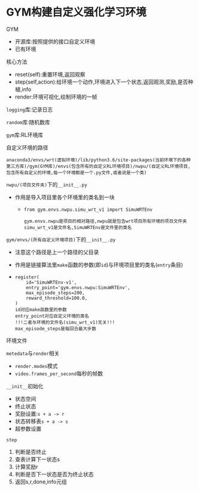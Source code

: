 # GYM构建自定义强化学习环境

GYM

* 开源库:按照提供的接口自定义环境
* 已有环境

核心方法

* reset(self):重置环境,返回观察
* step(self,action):给环境一个动作,环境进入下一个状态,返回观测,奖励,是否种植,info
* render:环境可视化,绘制环境的一帧

`logging`库:记录日志

`random`库:随机数库

`gym`库:RL环境库



自定义环境的路径

```
anaconda3/envs/wrt(虚拟环境)/lib/python3.6/site-packages(当前环境下的各种第三方库)/gym(GYM库)/envs(包含所有的自定义RL环境项目)/nwpu/(自定义RL环境项目,包含所有自定义的环境,每一个环境都是一个.py文件,或者说是一个类)

```

`nwpu/(项目文件夹)`下的`__init__.py`

* 作用是导入项目里各个环境里的类名到一块

  * ```
    from gym.envs.nwpu.simu_wrt_v1 import SimuWRTEnv
    
    gym.envs.nwpu是项目的相对路径,nwpu就是包含wrt项目所有环境的项目文件夹
    simu_wrt_v1是文件名,SimuWRTEnv是文件里的类名
    ```

`gym/envs/(所有自定义环境项目)`下的`__init__.py`

* 注意这个路径是上一个路径的父目录

* 作用是链接算法里`make`函数的参数(即`id`)与环境项目里的类名(`entry`条目)

* ```
  register(
      id='SimuWRTEnv-v1',
      entry_point='gym.envs.nwpu:SimuWRTEnv',
      max_episode_steps=200,
      reward_threshold=100.0,
  )
  id对应make函数里的参数
  entry_point对应自定义环境的类名
  !!!二者与环境的文件名(simu_wrt_v1)无关!!!
  max_episode_steps是每回合最大步数
  
  ```

环境文件

`metedata`与`render`相关

* `render.modes`模式
* `video.frames_per_second`每秒的帧数

`__init__`初始化

* 状态空间
* 终止状态
* 奖励设置:`s + a -> r`
* 状态转移表`s + a -> s`
* 超参数设置

`step`

1. 判断是否终止
2. 查表计算下一状态s
3. 计算奖励r
4. 判断是否下一状态是否为终止状态
5. 返回s,r,done,info元组